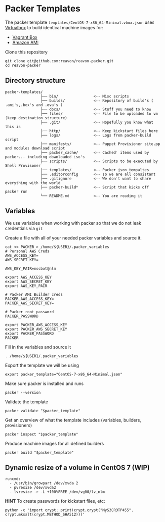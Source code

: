 # Packer Templates

The packer template `templates/CentOS-7-x86_64-Minimal.vbox.json` uses [Virtualbox](https://www.virtualbox.org) to build identical machine images for:

* [Vagrant Box](https://www.vagrantup.com/docs/boxes.html)
* [Amazon AMI](http://docs.aws.amazon.com/AWSEC2/latest/UserGuide/AMIs.html)

Clone this repository

```
git clone git@github.com:reavon/reavon-packer.git
cd reavon-packer
```

## Directory structure
```
packer-templates/
                ├── bin/                <-- Misc scripts
                ├── builds/             <-- Repository of build's ( .ami's,.box's and .ova's )
                ├── docs/               <-- Stuff you need to know
                ├── files/              <-- File to be uploaded to vm (keep destination structure)
                ├── .git/               <-- Hopefully you know what this is
                ├── http/               <-- Keep kickstart files here
                ├── logs/               <-- Logs from packer-build script
                ├── manifests/          <-- Puppet Provisioner site.pp and modules download script
                ├── packer_cache/       <-- Cached' items used by packer... including downloaded iso's
                ├── scripts/            <-- Scripts to be executed by Shell Provisoner
                ├── templates/          <-- Packer json tempaltes
                ├── .editorconfig       <-- so we are all consistant
                ├── .gitignore          <-- We don't want to share everything with the world
                ├── packer-build*       <-- Script that kicks off packer run
                └── README.md           <-- You are reading it
```

## Variables

We use variables when working with packer so that we do not leak credentials via `git`

Create a file with all of your needed packer variables and source it.

```
cat << PACKER > /home/${USER}/.packer_variables
# Personal AWS Creds
AWS_ACCESS_KEY=
AWS_SECRET_KEY=

AWS_KEY_PAIR=nocbot@nlm

export AWS_ACCESS_KEY
export AWS_SECRET_KEY
export AWS_KEY_PAIR

# Packer AMI Builder creds
PACKER_AWS_ACCESS_KEY=
PACKER_AWS_SECRET_KEY=

# Packer root password
PACKER_PASSWORD

export PACKER_AWS_ACCESS_KEY
export PACKER_AWS_SECRET_KEY
export PACKER_PASSWORD
PACKER
```

Fill in the variables and source it
```
. /home/${USER}/.packer_variables
```

Export the template we will be using
```
export packer_template="CentOS-7-x86_64-Minimal.json"
```
Make sure packer is installed and runs
```
packer --version
```

Validate the template
```
packer validate "$packer_template"
```

Get an overview of what the template includes (variables, builders, provisioners)
```
packer inspect "$packer_template"
```
Produce machine images for all defined builders
```
packer build "$packer_template"
```

Dynamic resize of a volume in CentOS 7 (WIP)
--------------------------------------------

```
runcmd:
  - /usr/bin/growpart /dev/xvda 2
  - pvresize /dev/xvda2
  - lvresize -r -L +100%FREE /dev/vg00/lv_nlm
```

**HINT** To create passwords for kickstart files, etc:
```
python -c 'import crypt; print(crypt.crypt("MyS3CR3TP455", crypt.mksalt(crypt.METHOD_SHA512)))'
```
